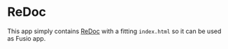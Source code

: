 
# ReDoc

This app simply contains [ReDoc](https://github.com/Redocly/redoc)
with a fitting `index.html` so it can be used as Fusio app.
